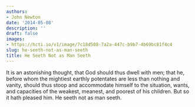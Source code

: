 ```yaml
---
authors:
- John Newton
date: '2014-05-08'
description: ''
draft: false
images:
- https://hcti.io/v1/image/7c18d508-7a2a-447c-b9b7-4b69bc81f4c4
slug: he-seeth-not-as-man-seeth
title: He Seeth Not as Man Seeth
---
```


It is an astonishing thought, that God should thus dwell with men; that he, before whom the mightiest earthly potentates are less than nothing and vanity, should thus stoop and accommodate himself to the situation, wants, and capacities of the weakest, meanest, and poorest of his children. But so it hath pleased him. He seeth not as man seeth.